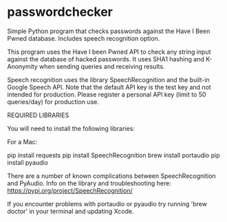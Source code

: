 # passwordchecker
Simple Python program that checks passwords against the Have I Been Pwned database. Includes speech recognition option.

This program uses the Have I been Pwned API to check any string input against the database of hacked passwords. It uses SHA1 hashing and K-Anonymity when sending queries and receiving results. 

Speech recognition uses the library SpeechRecognition and the built-in Google Speech API. Note that the default API key is the test key and not intended for production. Please register a personal API key (limit to 50 queries/day) for production use. 

REQUIRED LIBRARIES

You will need to install the following libraries: 

For a Mac:

pip install requests
pip install SpeechRecognition
brew install portaudio
pip install pyaudio

There are a number of known complications between SpeechRecognition and PyAudio. Info on the library and troubleshooting here: https://pypi.org/project/SpeechRecognition/

If you encounter problems with portaudio or pyaudio try running 'brew doctor' in your terminal and updating Xcode. 
